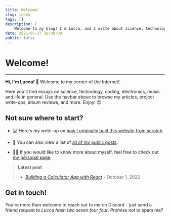 ```yaml
---
title: Welcome!
slug: index
tags: []
description: | 
    Welcome to my blog! I'm Lucca, and I write about science, technology, music, and more.
date: 2021-05-27 10:30:00
public: false
--- 
```


# Welcome!

---

**Hi, I'm Lucca!** 👋 Welcome to my corner of the Internet!

Here you'll find essays on science, technology, coding, electronics, music and life in general. Use the navbar above to browse my articles, project write-ups, album reviews, and more. Enjoy! 😉

## Not sure where to start? 

* 💻 Here's my write-up on [how I originally built this website from scratch](/website1.0).

* 📝 You can also view a list of [all of my public posts](/groups/all). 

* 🙋‍♂️ If you would like to know more about myself, feel free to check out [my personal page](/me).

> **Latest post**  
> - [*Building a Calculator App with React*](/react-calculator-fem-challenge) - October 1, 2022

## Get in touch!

You're more than welcome to reach out to me on Discord - just send a friend request to *Lucca hash two seven four four*. Promise not to spam me?